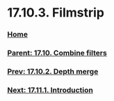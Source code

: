 # 17.10.3. Filmstrip

### [Home](./00-home.md)
### [Parent: 17.10. Combine filters](./17-10-00-combine-filters.md)
### [Prev: 17.10.2. Depth merge](./17-10-02-depth-merge.md)
### [Next: 17.11.1. Introduction](./17-11-01-introduction.md)
